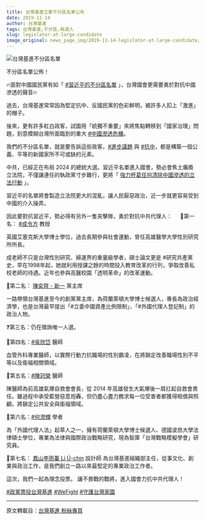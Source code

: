 ```yaml
---
title: 台灣基進立委不分區名單公布
date: 2019-11-14
author: 台灣基進
tags: 台灣基進,不分區,候選人
slug: legislator-at-large-candidate
image_original: news_page_img/2019-11-14-legislator-at-large-candidate/legislator-at-large-candidate.jpg
---
```


![台灣基進不分區名單](news_page_img/2019-11-14-legislator-at-large-candidate/legislator-at-large-candidate.jpg)

不分區名單公佈！

🔥面對中國國民黨有如「 <a href="https://www.facebook.com/hashtag/%E7%BF%92%E8%BF%91%E5%B9%B3%E7%9A%84%E4%B8%8D%E5%88%86%E5%8D%80%E5%90%8D%E5%96%AE?source=feed_text&epa=HASHTAG&__xts__%5B0%5D=68.ARCB8XTuNQtkvtPUNIc4QXvP8wRGgkTFQRfY9AsFASdPaKfcdV9aeaQJUSHYIk34vy9SfOKsLX7Xc6sB8hjs6cD3geiWXhgcev8I1Gi6zg-IsOHq_EyW8NC64OjtYGNKOYP3lQrnm1tI5kbYNYzgJF4WMwFWKmu8NMpl10nSfT2J9jK45nAvVaAz6FHsIiaF54Sd8RB1cSljr4YD4Uj6P1oiNQAlqQ_JGgfD6xRhj5gdm8mgsOv2KSVvuB0cOClEcEu5iQku4s5_xkuJFT3M2hBYqxiyaiRhfoo0B3FIBU13DHwVH12UVC69_oT0hYCSiIvnVWcKJJY0tLCg5P9PQt8Kuw&__tn__=%2ANK-R" target="_blank">#習近平的不分區名單</a> 」，台灣國會更需要勇於對抗中國滲透的聲音🔥

過去，台灣基進常常因為堅定抗中、反國民黨的色彩鮮明，被許多人扣上「激進」的帽子。

後來，更有許多紅白政客，試圖用「統獨不重要」來將焦點轉移到「國家治理」問題，刻意模糊台灣所面臨到的重大 <a href="https://www.facebook.com/hashtag/%E4%B8%AD%E5%9C%8B%E6%BB%B2%E9%80%8F%E5%8D%B1%E6%A9%9F?source=feed_text&epa=HASHTAG&__xts__%5B0%5D=68.ARBnhz65G-NSYgN0W3WyhxZIhyTe3YSMFaKp7-05kQuZtX11uKJVm9XxAVoazlFvNZGyvl-LPhSQ67w-gWfosUhZrTn2zVK9o4Q5MFdAZObIT5i6ymN3-OKK_7RZNLIqFgIIfrFSkxx6WlUmmrh_bZcPlUHaFoa-Bfu3KEc8GNandFmgkByR4LxcowG3oQquDK-8lSfDePylNRAR2vKfc8tbg1QYH4RPR9lJWbIQUHS_C0rmQ7jXdKfoNJBVjTmwSsafAd-85mtJ_GH88AsNuyRoWtr_yEpHIyZISFzk5r6zedwZAMy21W70ChIQCFfJ9GdrBF3sdsZXCRlhc7O0FIOruA&__tn__=%2ANK-R" target="_blank">#中國滲透危機</a>。

我們的不分區名單，就是要告訴這些政客，<a href="https://www.facebook.com/hashtag/%E9%80%B2%E6%AD%A5%E8%AD%B0%E9%A1%8C?source=feed_text&epa=HASHTAG&__xts__%5B0%5D=68.ARBnhz65G-NSYgN0W3WyhxZIhyTe3YSMFaKp7-05kQuZtX11uKJVm9XxAVoazlFvNZGyvl-LPhSQ67w-gWfosUhZrTn2zVK9o4Q5MFdAZObIT5i6ymN3-OKK_7RZNLIqFgIIfrFSkxx6WlUmmrh_bZcPlUHaFoa-Bfu3KEc8GNandFmgkByR4LxcowG3oQquDK-8lSfDePylNRAR2vKfc8tbg1QYH4RPR9lJWbIQUHS_C0rmQ7jXdKfoNJBVjTmwSsafAd-85mtJ_GH88AsNuyRoWtr_yEpHIyZISFzk5r6zedwZAMy21W70ChIQCFfJ9GdrBF3sdsZXCRlhc7O0FIOruA&__tn__=%2ANK-R" target="_blank">#進步議題</a> 與 <a href="https://www.facebook.com/hashtag/%E6%8A%97%E4%B8%AD?source=feed_text&epa=HASHTAG&__xts__%5B0%5D=68.ARBnhz65G-NSYgN0W3WyhxZIhyTe3YSMFaKp7-05kQuZtX11uKJVm9XxAVoazlFvNZGyvl-LPhSQ67w-gWfosUhZrTn2zVK9o4Q5MFdAZObIT5i6ymN3-OKK_7RZNLIqFgIIfrFSkxx6WlUmmrh_bZcPlUHaFoa-Bfu3KEc8GNandFmgkByR4LxcowG3oQquDK-8lSfDePylNRAR2vKfc8tbg1QYH4RPR9lJWbIQUHS_C0rmQ7jXdKfoNJBVjTmwSsafAd-85mtJ_GH88AsNuyRoWtr_yEpHIyZISFzk5r6zedwZAMy21W70ChIQCFfJ9GdrBF3sdsZXCRlhc7O0FIOruA&__tn__=%2ANK-R" target="_blank">#抗中</a>，都是構築一個公義、平等的新國家所不可或缺的元素。

中共，已經正在布局 2024 的總統大選。習近平名單進入國會，勢必會焦土癱瘓立法院，不僅讓連任的執政黨寸步難行，更將「 <a href="https://www.facebook.com/hashtag/%E5%BC%B7%E5%8A%9B%E6%9D%AF%E8%91%9B%E4%BB%BB%E4%BD%95%E6%B8%85%E9%99%A4%E4%B8%AD%E5%9C%8B%E6%BB%B2%E9%80%8F%E7%9A%84%E7%AB%8B%E6%B3%95%E8%A1%8C%E5%8B%95?source=feed_text&epa=HASHTAG&__xts__%5B0%5D=68.ARCB8XTuNQtkvtPUNIc4QXvP8wRGgkTFQRfY9AsFASdPaKfcdV9aeaQJUSHYIk34vy9SfOKsLX7Xc6sB8hjs6cD3geiWXhgcev8I1Gi6zg-IsOHq_EyW8NC64OjtYGNKOYP3lQrnm1tI5kbYNYzgJF4WMwFWKmu8NMpl10nSfT2J9jK45nAvVaAz6FHsIiaF54Sd8RB1cSljr4YD4Uj6P1oiNQAlqQ_JGgfD6xRhj5gdm8mgsOv2KSVvuB0cOClEcEu5iQku4s5_xkuJFT3M2hBYqxiyaiRhfoo0B3FIBU13DHwVH12UVC69_oT0hYCSiIvnVWcKJJY0tLCg5P9PQt8Kuw&__tn__=%2ANK-R" target="_blank">強力杯葛任何清除中國滲透的立法行動</a> 」。

習近平的名單將會製造立法院更大的混亂，讓人民厭惡政治，近一步就更容易受到中國的介入操弄。

因此要對抗習近平，勢必得有另外一隻突擊隊，勇於對抗中共代理人：
　
📌第一名： <a href="https://www.facebook.com/hashtag/%E6%88%90%E4%BB%A4%E6%96%B9?source=feed_text&epa=HASHTAG&__xts__%5B0%5D=68.ARBnhz65G-NSYgN0W3WyhxZIhyTe3YSMFaKp7-05kQuZtX11uKJVm9XxAVoazlFvNZGyvl-LPhSQ67w-gWfosUhZrTn2zVK9o4Q5MFdAZObIT5i6ymN3-OKK_7RZNLIqFgIIfrFSkxx6WlUmmrh_bZcPlUHaFoa-Bfu3KEc8GNandFmgkByR4LxcowG3oQquDK-8lSfDePylNRAR2vKfc8tbg1QYH4RPR9lJWbIQUHS_C0rmQ7jXdKfoNJBVjTmwSsafAd-85mtJ_GH88AsNuyRoWtr_yEpHIyZISFzk5r6zedwZAMy21W70ChIQCFfJ9GdrBF3sdsZXCRlhc7O0FIOruA&__tn__=%2ANK-R" target="_blank">#成令方</a> 教授

英國艾塞克斯大學博士學位，過去長期參與社會運動，曾任高雄醫學大學性別研究所所長。

成老師不只是台灣性別研究、婦運界的重量級學者，碩士論文更是 #研究共產黨史，早在1998年起，她就利用授課之餘的時間投入教育改革的行列，爭取改善私校老師的待遇。近年也參與高醫校園「透明革命」的改革運動。

📌第二名： <a href="https://www.facebook.com/chenyichi.radicalwing/?__xts__%5B0%5D=68.ARAD0nByAY4mbUnqEgyWPfNq254ncM-7LTxOvSjokzNv4oAVsMB6tto6p5EFaIMTXloBEQRjzJzHa2p4zyMGw1b4qmDAEZT59qgsGDTPgNhS-nWnf2_X77ID5-imtPFnM26FwQ3MhODhP6M9uGpQatTzY4dEtL1cut9qQGGlUnJtKPOKU5zbXibozk_1g9WVJeFeHPEQEOgEPiXKHpBQiLDNFLilBxfnJCG8maJTAAj6FaIv7Va3arICZQIfamvDcz9fhv9HCQkmaBtYX544bR-81ty2VANlaS_f3cuX2exRy1J5RJfyo_9Pc7rb0EOisTie8QZAxutAlj0o3svr5qMqmw&__tn__=%2CdK%2AF-R&eid=ARA6IzRYm5p95qkTo7nt-3ojoEiOFh41SF-vKN8bqJMOxy-hak6z5i-f8fbvKhqZ0yCJnVdit59MQw0c" target="_blank">陳奕齊 - 新一</a> 黨主席

一路帶領台灣基進至今的創黨黨主席，為荷蘭萊頓大學博士候選人，專長為政治經濟學，也是台灣最早提出「#立委中國資產比例限制」、「#外國代理人登記制」的政治人物。

❓第三名：仍在徵詢唯一人選。

📌第四名：<a href="https://www.facebook.com/hashtag/%E5%90%B3%E6%AC%A3%E5%B2%B1?source=feed_text&epa=HASHTAG&__xts__[0]=68.ARBnhz65G-NSYgN0W3WyhxZIhyTe3YSMFaKp7-05kQuZtX11uKJVm9XxAVoazlFvNZGyvl-LPhSQ67w-gWfosUhZrTn2zVK9o4Q5MFdAZObIT5i6ymN3-OKK_7RZNLIqFgIIfrFSkxx6WlUmmrh_bZcPlUHaFoa-Bfu3KEc8GNandFmgkByR4LxcowG3oQquDK-8lSfDePylNRAR2vKfc8tbg1QYH4RPR9lJWbIQUHS_C0rmQ7jXdKfoNJBVjTmwSsafAd-85mtJ_GH88AsNuyRoWtr_yEpHIyZISFzk5r6zedwZAMy21W70ChIQCFfJ9GdrBF3sdsZXCRlhc7O0FIOruA&__tn__=*NK-R" target="_blank">#吳欣岱</a> 醫師

血管外科專業醫師，以實際行動力抗職場的性別霸凌，在將鎖定改善職場性別不平等以及衛福相關領域。

📌第五名：<a href="https://www.facebook.com/hashtag/%E9%99%B3%E5%86%A0%E6%A6%AE?source=feed_text&epa=HASHTAG&__xts__%5B0%5D=68.ARDw1xjQaDQOhV0Uipw8xxTvxNR71luRsmzuwfX17XLDy8nO0cs3P4U4-D0vhSaPhuwhTKj_39Meh8qY9-aQIMVpCEXaPoHvk2hcFQ_sL2YrNl-8NwwMiYnOFMLiJys5f9PxM4uyCtrzyX050bmHRgLl9B2A-szG-IMzoyuk4HloNPKtfjG-16-bZXs5Ud_WMzI01Ab8m_KbDQuY-7-pPAFuvCyw3DDck3h_YcESAbahb1bzYpGQgJWrBeguNKzWC02YfAPboD_FkLc5UnoGWu9IOq6e9pl--sv4B3breScSi-H8ORMKRtPRyah7f3T3sXGQSeAaMo-LGFB0MI6jrNoLsg&__tn__=%2ANK-R" target="_blank">#陳冠榮</a> 醫師

陳醫師為前高雄氣爆自救會會長，從 2014 年高雄發生大氣爆後一肩扛起自救會責任。雖過程中承受藍營惡意炮轟，但仍盡心盡力務求每一位受害者都獲得賠償與照顧。將鎖定公共安全與衛福領域。

📌第六名：<a href="https://www.facebook.com/hashtag/%E4%BD%95%E6%BE%84%E8%BC%9D?source=feed_text&epa=HASHTAG&__xts__%5B0%5D=68.ARDw1xjQaDQOhV0Uipw8xxTvxNR71luRsmzuwfX17XLDy8nO0cs3P4U4-D0vhSaPhuwhTKj_39Meh8qY9-aQIMVpCEXaPoHvk2hcFQ_sL2YrNl-8NwwMiYnOFMLiJys5f9PxM4uyCtrzyX050bmHRgLl9B2A-szG-IMzoyuk4HloNPKtfjG-16-bZXs5Ud_WMzI01Ab8m_KbDQuY-7-pPAFuvCyw3DDck3h_YcESAbahb1bzYpGQgJWrBeguNKzWC02YfAPboD_FkLc5UnoGWu9IOq6e9pl--sv4B3breScSi-H8ORMKRtPRyah7f3T3sXGQSeAaMo-LGFB0MI6jrNoLsg&__tn__=%2ANK-R" target="_blank">#何澄輝</a> 學者

為「外國代理人法」起草人之一，擁有荷蘭萊頓大學博士候選人、德國波昂大學法律碩士學位，專業為法律與國際政治戰略研究，現為智庫「台灣戰略模擬學會」研究員。

📌第七名： <a href="https://www.facebook.com/FengshanYuChen/?__xts__%5B0%5D=68.ARAD0nByAY4mbUnqEgyWPfNq254ncM-7LTxOvSjokzNv4oAVsMB6tto6p5EFaIMTXloBEQRjzJzHa2p4zyMGw1b4qmDAEZT59qgsGDTPgNhS-nWnf2_X77ID5-imtPFnM26FwQ3MhODhP6M9uGpQatTzY4dEtL1cut9qQGGlUnJtKPOKU5zbXibozk_1g9WVJeFeHPEQEOgEPiXKHpBQiLDNFLilBxfnJCG8maJTAAj6FaIv7Va3arICZQIfamvDcz9fhv9HCQkmaBtYX544bR-81ty2VANlaS_f3cuX2exRy1J5RJfyo_9Pc7rb0EOisTie8QZAxutAlj0o3svr5qMqmw&__tn__=%2CdK%2AF-R&eid=ARA8YgXzsEDm5E9lB0JPgnRZBCnVYBM1Yi1oDqpi-ONlbAt97Lih8uCCsWyDvPnzc3tBbCh4ln-dh4dA" target="_blank">鳳山李雨蓁 Lí Ú-chin</a> 設計師
為台灣基進組織部主任，從事文化、創業與政治工作，是我們創立一路以來最堅定的專業政治工作者。

這次，我們一起為理念投票。
讓不畏戰的戰將，進入國會力抗中共代理人！

<a href="https://www.facebook.com/hashtag/%E6%94%BF%E9%BB%A8%E7%A5%A8%E6%8A%95%E5%8F%B0%E7%81%A3%E5%9F%BA%E9%80%B2?source=feed_text&epa=HASHTAG&__xts__%5B0%5D=68.ARBnhz65G-NSYgN0W3WyhxZIhyTe3YSMFaKp7-05kQuZtX11uKJVm9XxAVoazlFvNZGyvl-LPhSQ67w-gWfosUhZrTn2zVK9o4Q5MFdAZObIT5i6ymN3-OKK_7RZNLIqFgIIfrFSkxx6WlUmmrh_bZcPlUHaFoa-Bfu3KEc8GNandFmgkByR4LxcowG3oQquDK-8lSfDePylNRAR2vKfc8tbg1QYH4RPR9lJWbIQUHS_C0rmQ7jXdKfoNJBVjTmwSsafAd-85mtJ_GH88AsNuyRoWtr_yEpHIyZISFzk5r6zedwZAMy21W70ChIQCFfJ9GdrBF3sdsZXCRlhc7O0FIOruA&__tn__=%2ANK-R" target="_blank">#政黨票投台灣基進</a>
<a href="https://www.facebook.com/hashtag/wefight?source=feed_text&epa=HASHTAG&__xts__%5B0%5D=68.ARBnhz65G-NSYgN0W3WyhxZIhyTe3YSMFaKp7-05kQuZtX11uKJVm9XxAVoazlFvNZGyvl-LPhSQ67w-gWfosUhZrTn2zVK9o4Q5MFdAZObIT5i6ymN3-OKK_7RZNLIqFgIIfrFSkxx6WlUmmrh_bZcPlUHaFoa-Bfu3KEc8GNandFmgkByR4LxcowG3oQquDK-8lSfDePylNRAR2vKfc8tbg1QYH4RPR9lJWbIQUHS_C0rmQ7jXdKfoNJBVjTmwSsafAd-85mtJ_GH88AsNuyRoWtr_yEpHIyZISFzk5r6zedwZAMy21W70ChIQCFfJ9GdrBF3sdsZXCRlhc7O0FIOruA&__tn__=%2ANK-R" target="_blank">#WeFight</a>
<a href="https://www.facebook.com/hashtag/%E5%AE%88%E8%AD%B7%E5%8F%B0%E7%81%A3%E5%AE%B6%E5%9C%92?source=feed_text&epa=HASHTAG&__xts__%5B0%5D=68.ARBnhz65G-NSYgN0W3WyhxZIhyTe3YSMFaKp7-05kQuZtX11uKJVm9XxAVoazlFvNZGyvl-LPhSQ67w-gWfosUhZrTn2zVK9o4Q5MFdAZObIT5i6ymN3-OKK_7RZNLIqFgIIfrFSkxx6WlUmmrh_bZcPlUHaFoa-Bfu3KEc8GNandFmgkByR4LxcowG3oQquDK-8lSfDePylNRAR2vKfc8tbg1QYH4RPR9lJWbIQUHS_C0rmQ7jXdKfoNJBVjTmwSsafAd-85mtJ_GH88AsNuyRoWtr_yEpHIyZISFzk5r6zedwZAMy21W70ChIQCFfJ9GdrBF3sdsZXCRlhc7O0FIOruA&__tn__=%2ANK-R" target="_blank">#守護台灣家園</a>

-----

原文轉載自：<a href="https://www.facebook.com/Statebuilding.tw/photos/a.353905111425345/1495779020571276/?type=3&__xts__%5B0%5D=68.ARAD0nByAY4mbUnqEgyWPfNq254ncM-7LTxOvSjokzNv4oAVsMB6tto6p5EFaIMTXloBEQRjzJzHa2p4zyMGw1b4qmDAEZT59qgsGDTPgNhS-nWnf2_X77ID5-imtPFnM26FwQ3MhODhP6M9uGpQatTzY4dEtL1cut9qQGGlUnJtKPOKU5zbXibozk_1g9WVJeFeHPEQEOgEPiXKHpBQiLDNFLilBxfnJCG8maJTAAj6FaIv7Va3arICZQIfamvDcz9fhv9HCQkmaBtYX544bR-81ty2VANlaS_f3cuX2exRy1J5RJfyo_9Pc7rb0EOisTie8QZAxutAlj0o3svr5qMqmw&__tn__=-R" target="_blank">台灣基進 粉絲專頁</a>
